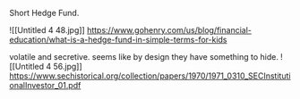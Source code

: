 Short Hedge Fund.

![[Untitled 4 48.jpg]]
https://www.gohenry.com/us/blog/financial-education/what-is-a-hedge-fund-in-simple-terms-for-kids

volatile and secretive. seems like by design they have something to hide.
![[Untitled 4 56.jpg]]
https://www.sechistorical.org/collection/papers/1970/1971_0310_SECInstitutionalInvestor_01.pdf